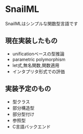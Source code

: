 # SnailML

SnailMLはシンプルな関数型言語です

## 現在実装したもの

- unificationベースの型推論
- parametric polymorphism
- let式,無名関数,関数適用
- インタプリタ形式での評価

## 実装予定のもの

- 型クラス
- 部分構造型
- 部分型付け
- 参照型
- C言語バックエンド